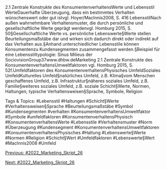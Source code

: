 2.1 Zentrale Konstrukte des KonsumentenverhaltensWerte und Lebensstil
WerteDauerhafte Überzeugung, dass ein bestimmtes Verhalten wünschenswert oder gut istvgl. Hoyer/MacInnis2008, S. 416
LebensstilNach außen wahrnehmbare Verhaltensmuster, die durch persönliche und gesellschaftliche Werte geprägt werdenvgl. Homburg 2015, S. 50§Gesellschaftliche Werte vs. persönliche Lebenswerte§Werte stellen Beurteilungsmaßstäbe dar und wirken sich dadurch direkt oder indirekt auf das Verhalten aus.§Anhand unterschiedlicher Lebensstile können Konsumentenzu Kundensegmenten zusammengefasst werden.§Beispiel für eine Lebensstiltypologie: Sinus Milieus der SociovisionGroup37www.dhbw.deMarketing
2.1 Zentrale Konstrukte des KonsumentenverhaltensUmweltfaktoren
vgl. Homburg 2015, S. 52f.Umfeldfaktoren des KonsumentenverhaltensPhysisches UmfeldSoziales UmfeldKulturelles Umfeld§natürliches Umfeld, z.B. Klima§vom Menschen geschaffenes Umfeld, z.B. Infrastruktur§näheres soziales Umfeld, z.B. Familie§weiteres soziales Umfeld, z.B. soziale Schicht§Werte, Normen, Haltungen, typische Verhaltensweisen§Sprache, Symbole, Religion

   Tags & Topics:
   #Lebensstil
   #Haltungen
   #Schicht§Werte
   #Verhaltensweisen§Sprache
   #Beurteilungsmaßstäbe
   #Symbol
   #Kundensegmenten
   #verhalten
   #KonsumentenverhaltensUmweltfaktor
   #Symbole
   #umfeldfaktoren
   #KonsumentenverhaltensPhysisch
   #KonsumentenverhaltensWerte
   #Lebensstile
   #Verhaltensmuster
   #Norm
   #Überzeugung
   #Kundensegment
   #KonsumentenverhaltensUmweltfaktoren
   #KonsumentenverhaltensPhysisches
   #Haltung
   #Lebenswerte§Werte
   #Normen
   #Religion
   #Schicht§Wert
   #Umfeldfaktoren
   #Lebenswerte§Wert
   #MacInnis2008
   #Umfeld

[Previous: #2022_Marketing_Skript_26](2022_Marketing_Skript_26.md)

[Next: #2022_Marketing_Skript_26](2022_Marketing_Skript_26.md)